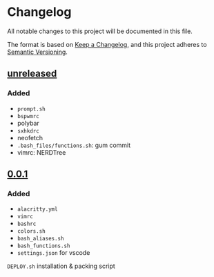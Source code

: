 # Changelog

All notable changes to this project will be documented in this file.

The format is based on [Keep a Changelog](https://keepachangelog.com/en/1.0.0/),
and this project adheres to [Semantic Versioning](https://semver.org/spec/v2.0.0.html).

## [unreleased]
### Added
- `prompt.sh`
- `bspwmrc`
- polybar
- `sxhkdrc`
- neofetch
- `.bash_files/functions.sh`: gum commit
- vimrc: NERDTree

## [0.0.1]
### Added
- `alacritty.yml`
- `vimrc`
- `bashrc`
- `colors.sh`
- `bash_aliases.sh`
- `bash_functions.sh`
- `settings.json` for vscode

`DEPLOY.sh` installation & packing script


[unreleased]: https://github.com/mb6ockatf/dotfiles/compare/v0.0.1...HEAD
[0.0.1]: https://github.com/mb6ockatf/dotfiles/releases/tag/v0.0.1

